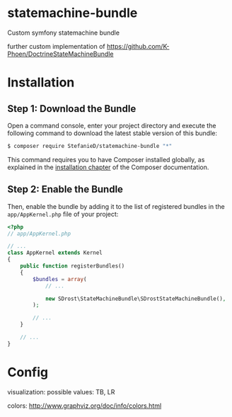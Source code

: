# statemachine-bundle
Custom symfony statemachine bundle

further custom implementation of https://github.com/K-Phoen/DoctrineStateMachineBundle


Installation
============

Step 1: Download the Bundle
---------------------------

Open a command console, enter your project directory and execute the
following command to download the latest stable version of this bundle:

```bash
$ composer require StefanieD/statemachine-bundle "*"
```

This command requires you to have Composer installed globally, as explained
in the [installation chapter](https://getcomposer.org/doc/00-intro.md)
of the Composer documentation.

Step 2: Enable the Bundle
-------------------------

Then, enable the bundle by adding it to the list of registered bundles
in the `app/AppKernel.php` file of your project:

```php
<?php
// app/AppKernel.php

// ...
class AppKernel extends Kernel
{
    public function registerBundles()
    {
        $bundles = array(
            // ...

            new SDrost\StateMachineBundle\SDrostStateMachineBundle(),
        );

        // ...
    }

    // ...
}
```

Config
======
visualization: possible values: TB, LR

colors: http://www.graphviz.org/doc/info/colors.html
